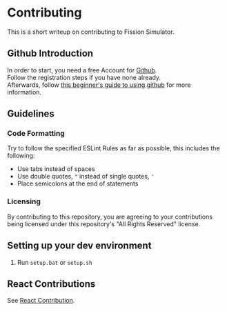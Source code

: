 # Contributing
This is a short writeup on contributing to Fission Simulator.

## Github Introduction
In order to start, you need a free Account for [Github](https://github.com).  
Follow the registration steps if you have none already.  
Afterwards, follow [this beginner's guide to using github](github.md) for more information.

## Guidelines
### Code Formatting
Try to follow the specified ESLint Rules as far as possible, this includes the following:
- Use tabs instead of spaces
- Use double quotes, `"` instead of single quotes, `'`
- Place semicolons at the end of statements

### Licensing
By contributing to this repository, you are agreeing to your contributions being licensed under this repository's "All Rights Reserved" license.

## Setting up your dev environment
1. Run `setup.bat` or `setup.sh`

## React Contributions
See [React Contribution](react-contribution.md).
